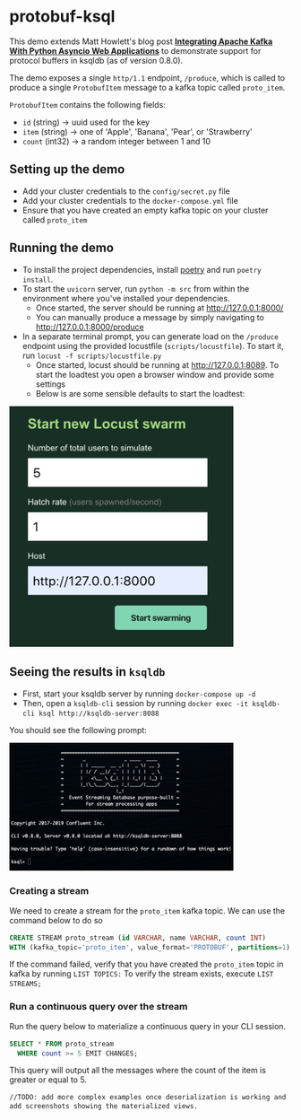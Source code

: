 # protobuf-ksql
This demo extends Matt Howlett's blog post [**Integrating Apache Kafka With Python Asyncio Web Applications**](https://www.confluent.io/blog/kafka-python-asyncio-integration/) to demonstrate support for protocol buffers in ksqldb (as of version 0.8.0).

The demo exposes a single `http/1.1` endpoint, `/produce`, which is called to produce a single `ProtobufItem` message to a kafka topic called `proto_item`.

`ProtobufItem` contains the following fields:
- `id` (string) -> uuid used for the key
- `item` (string) -> one of 'Apple', 'Banana', 'Pear', or 'Strawberry'
- `count` (int32) -> a random integer between 1 and 10

## Setting up the demo
- Add your cluster credentials to the `config/secret.py` file
- Add your cluster credentials to the `docker-compose.yml` file
- Ensure that you have created an empty kafka topic on your cluster called `proto_item`

## Running the demo
- To install the project dependencies, install [poetry](https://python-poetry.org/) and run `poetry install`.
- To start the `uvicorn` server, run `python -m src` from within the environment where you've installed your dependencies.
  - Once started, the server should be running at http://127.0.0.1:8000/
  - You can manually produce a message by simply navigating to http://127.0.0.1:8000/produce
- In a separate terminal prompt, you can generate load on the `/produce` endpoint using the provided locustfile (`scripts/locustfile`).  To start it, run `locust -f scripts/locustfile.py`
  - Once started, locust should be running at http://127.0.0.1:8089.  To start the loadtest you open a browser window and provide some settings
  - Below is are some sensible defaults to start the loadtest:

<img src="img/loadtest.png" width="400">

## Seeing the results in `ksqldb`
- First, start your ksqldb server by running `docker-compose up -d`
- Then, open a `ksqldb-cli` session by running `docker exec -it ksqldb-cli ksql http://ksqldb-server:8088`

You should see the following prompt:

<img src="img/ksql-cli.png" width="400">

### Creating a stream
We need to create a stream for the `proto_item` kafka topic.  We can use the command below to do so
```sql
CREATE STREAM proto_stream (id VARCHAR, name VARCHAR, count INT)
WITH (kafka_topic='proto_item', value_format='PROTOBUF', partitions=1);
```
If the command failed, verify that you have created the `proto_item` topic in kafka by running `LIST TOPICS:`
To verify the stream exists, execute `LIST STREAMS;`

### Run a continuous query over the stream
Run the query below to materialize a continuous query in your CLI session.
```sql
SELECT * FROM proto_stream
  WHERE count >= 5 EMIT CHANGES;
```
This query will output all the messages where the count of the item is greater or equal to 5.

```
//TODO: add more complex examples once deserialization is working and add screenshots showing the materialized views.
```